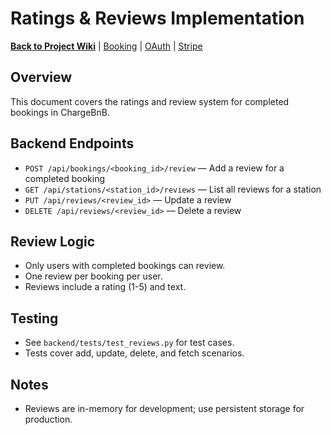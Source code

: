 # Ratings & Reviews Implementation

**[Back to Project Wiki](PROJECT_WIKI.md)** | [Booking](BOOKING_IMPLEMENTATION.md) | [OAuth](OAUTH_IMPLEMENTATION.md) | [Stripe](STRIPE_IMPLEMENTATION.md)

## Overview
This document covers the ratings and review system for completed bookings in ChargeBnB.

## Backend Endpoints
- `POST /api/bookings/<booking_id>/review` — Add a review for a completed booking
- `GET /api/stations/<station_id>/reviews` — List all reviews for a station
- `PUT /api/reviews/<review_id>` — Update a review
- `DELETE /api/reviews/<review_id>` — Delete a review

## Review Logic
- Only users with completed bookings can review.
- One review per booking per user.
- Reviews include a rating (1-5) and text.

## Testing
- See `backend/tests/test_reviews.py` for test cases.
- Tests cover add, update, delete, and fetch scenarios.

## Notes
- Reviews are in-memory for development; use persistent storage for production.
